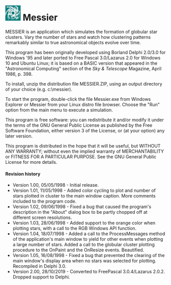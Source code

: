 # <img src="images\Messier.jpg" alt="Messier" style="zoom:150%;"/> Messier

MESSIER is an application which simulates the formation of globular star clusters. Vary the number of stars and watch how clustering patterns remarkably similar to true astronomical
objects evolve over time.

This program has been originally developed using Borland Delphi 2.0/3.0 for Windows '95 and later ported to Free Pascal 3.0/Lazarus 2.0 for Windows 10 and Ubuntu Linux; it is based on a BASIC version that appeared in the "Astronomical Computing" section of the _Sky & Telescope_ Magazine, April 1986, p. 398.

To install, unzip the distribution file MESSIER.ZIP, using an output directory of your choice (e.g. c:\messier). 

To start the program, double-click the file Messier.exe from Windows Explorer or Messier from your Linux distro file browser. Choose the "Run" option from the main menu to execute a simulation.

This program is free software: you can redistribute it and/or modify it under the terms of the GNU General Public License as published by the Free Software Foundation, either version 3 of the License, or (at your option) any later version.                                                                                                           

This program is distributed in the hope that it will be useful,        but WITHOUT ANY WARRANTY; without even the implied warranty of MERCHANTABILITY or FITNESS FOR A PARTICULAR PURPOSE.  See the GNU General Public License for more details.                           

#### Revision history

- Version 1.00, 05/05/1998 - Initial release.
- Version 1.01, 11/05/1998 - Added color cycling to plot and number of stars plotted in cluster to the main window caption. More comments included to the program code.
- Version 1.02, 09/06/1998 - Fixed a bug that caused the program's description in the "About" dialog box to be partly chopped off at different screen resolutions.
- Version 1.03, 28/06/1998 - Added support to the orange color when plotting stars, with a call to the RGB Windows API function.
- Version 1.04, 18/07/1998 - Added a call to the ProcessMessages method of the application's main window to yield for other events when plotting a large number of stars. Added a call to the globular cluster plotting                          procedure to the OnPaint and the OnResize                       events. Beautified.
- Version 1.05, 16/08/1998 - Fixed a bug that prevented the clearing of the main window's display area when no stars was selected for plotting. Recompiled in Delphi 3.0.
- Version 2.00, 28/10/2019 - Converted to FreePascal 3.0.4/Lazarus 2.0.2. Dropped support to Delphi.
